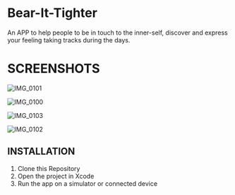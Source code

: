 # Bear-It-Tighter
An APP to help people to be in touch to the inner-self, discover and express your feeling taking tracks during the days. 

# SCREENSHOTS

![IMG_0101](https://github.com/user-attachments/assets/e3663fd3-3876-44aa-8292-1551e1f3f55c)

![IMG_0100](https://github.com/user-attachments/assets/37703eac-654e-4f08-9721-129738ff2418)

![IMG_0103](https://github.com/user-attachments/assets/e9bfc5af-26ce-4100-8669-e0be17fb8c30)

![IMG_0102](https://github.com/user-attachments/assets/df31374b-4028-4a4b-b013-b46bb579c977)




## INSTALLATION
1. Clone this Repository
2. Open the project in Xcode
3. Run the app on a simulator or connected device
